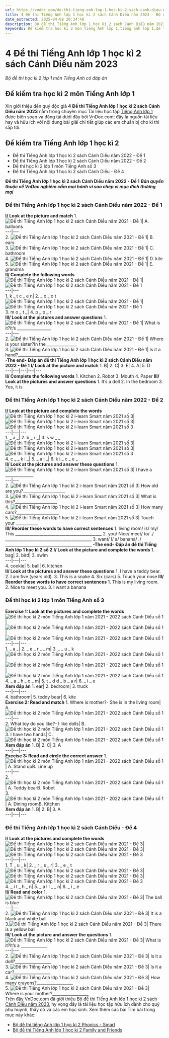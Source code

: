 ```yaml
---
url: https://vndoc.com/de-thi-tieng-anh-lop-1-hoc-ki-2-sach-canh-dieu-nam-2021-de-1-230184
title: 4 Đề thi Tiếng Anh lớp 1 học kì 2 sách Cánh Diều năm 2023 - Bộ đề thi học kì 2 lớp 1 môn Tiếng Anh có đáp án - VnDoc.com
date_extracted: 2025-04-08 20:34:48
description: Bộ đề thi Tiếng Anh lớp 1 học kì 2 sách Cánh Diều năm 2023 do VnDoc.com biên soạn và đăng tải sẽ là nguồn tài liệu hữu ích cho các em nâng cao hiệu quả học tập.
keywords: Đề kiểm tra học kì 2 môn Tiếng Anh lớp 1,tiếng anh lớp 1,đề thi học kì 2 lớp 1,đề thi học kì 2 môn anh lớp 1,đề kiểm tra học kì 2 lớp 1,đề thi học kì 2 lớp 1 môn tiếng anh,đề kiểm tra tiếng anh lớp 1 học kì 2,đề kiểm tra kì 2 lớp 1 môn anh năm 2022,bộ đề thi học kì 2 lớp 1 môn Tiếng anh,Đề thi kì 2 lớp 1 môn tiếng Anh,de kiểm tra tiếng anh lớp 1 học kì 2,đề thi tiếng anh lớp 1 học kì 2,bài kiểm tra tiếng anh lớp 1 học kì 2
---
```


# 4 Đề thi Tiếng Anh lớp 1 học kì 2 sách Cánh Diều năm 2023
 _Bộ đề thi học kì 2 lớp 1 môn Tiếng Anh có đáp án_
## Đề kiểm tra học kì 2 môn Tiếng Anh lớp 1
Xin giới thiệu đến quý độc giả **4 Đề thi Tiếng Anh lớp 1 học kì 2 sách Cánh Diều năm 2023** nằm trong chuyên mục Tài liệu học tập [Tiếng Anh lớp 1](<https://vndoc.com/tieng-anh-lop-1-canh-dieu>) được biên soạn và đăng tải dưới đây bởi VnDoc.com; đây là nguồn tài liệu hay và hữu ích với nội dung bài giải chi tiết giúp các em chuẩn bị cho kì thi sắp tới.
## Đề kiểm tra Tiếng Anh lớp 1 học kì 2
  * Đề thi Tiếng Anh lớp 1 học kì 2 sách Cánh Diều năm 2022 - Đề 1
  * Đề thi Tiếng Anh lớp 1 học kì 2 sách Cánh Diều năm 2022 - Đề 2
  * Đề thi học kì 2 lớp 1 môn Tiếng Anh số 3
  * Đề thi Tiếng Anh lớp 1 học kì 2 sách Cánh Diều - Đề 4

**Đề thi Tiếng Anh lớp 1 học kì 2 sách Cánh Diều năm 2022 - Đề 1**
 _**Bản quyền thuộc về VnDoc nghiêm cấm mọi hành vi sao chép vì mục đích thương mại**_
### Đề thi Tiếng Anh lớp 1 học kì 2 sách Cánh Diều năm 2022 - Đề 1
**I/ Look at the picture and match**
1\. ![Đề thi Tiếng Anh lớp 1 học kì 2 sách Cánh Diều năm 2021 - Đề 1](https://i.vdoc.vn/data/image/2021/04/10/de-thi-tieng-anh-lop-1-hoc-ki-2-sach-canh-dieu-nam-2021-de-1-1.png)| A. balloons  
---|---  
2\. ![Đề thi Tiếng Anh lớp 1 học kì 2 sách Cánh Diều năm 2021 - Đề 1](https://i.vdoc.vn/data/image/2021/04/10/de-thi-tieng-anh-lop-1-hoc-ki-2-sach-canh-dieu-nam-2021-de-1-2.jpg)| B. ears  
3\. ![Đề thi Tiếng Anh lớp 1 học kì 2 sách Cánh Diều năm 2021 - Đề 1](https://i.vdoc.vn/data/image/2021/04/10/de-thi-tieng-anh-lop-1-hoc-ki-2-sach-canh-dieu-nam-2021-de-1-3.jpg)| C. bathroom  
4\. ![Đề thi Tiếng Anh lớp 1 học kì 2 sách Cánh Diều năm 2021 - Đề 1](https://i.vdoc.vn/data/image/2021/04/10/de-thi-tieng-anh-lop-1-hoc-ki-2-sach-canh-dieu-nam-2021-de-1-4.jpg)| D. kite  
5\. ![Đề thi Tiếng Anh lớp 1 học kì 2 sách Cánh Diều năm 2021 - Đề 1](https://i.vdoc.vn/data/image/2021/04/10/de-thi-tieng-anh-lop-1-hoc-ki-2-sach-canh-dieu-nam-2021-de-1-5.jpg)| E. grandma  
**II/ Complete the following words**
![Đề thi Tiếng Anh lớp 1 học kì 2 sách Cánh Diều năm 2021 - Đề 1](https://i.vdoc.vn/data/image/2021/04/10/de-thi-tieng-anh-lop-1-hoc-ki-2-sach-canh-dieu-nam-2021-de-1-6.jpg)| ![Đề thi Tiếng Anh lớp 1 học kì 2 sách Cánh Diều năm 2021 - Đề 1](https://i.vdoc.vn/data/image/2021/04/10/de-thi-tieng-anh-lop-1-hoc-ki-2-sach-canh-dieu-nam-2021-de-1-7.jpg)  
---|---  
1\. k \_ t c \_ e n| 2\. \_ o \_ o t  
![Đề thi Tiếng Anh lớp 1 học kì 2 sách Cánh Diều năm 2021 - Đề 1](https://i.vdoc.vn/data/image/2021/04/10/de-thi-tieng-anh-lop-1-hoc-ki-2-sach-canh-dieu-nam-2021-de-1-8.jpg)| ![Đề thi Tiếng Anh lớp 1 học kì 2 sách Cánh Diều năm 2021 - Đề 1](https://i.vdoc.vn/data/image/2021/04/10/de-thi-tieng-anh-lop-1-hoc-ki-2-sach-canh-dieu-nam-2021-de-1-9.jpg)  
3\. m o \_ t \_| 4\. p \_ p \_ r  
**III/ Look at the pictures and answer questions**
1\. ![Đề thi Tiếng Anh lớp 1 học kì 2 sách Cánh Diều năm 2021 - Đề 1](https://i.vdoc.vn/data/image/2021/04/10/de-thi-tieng-anh-lop-1-hoc-ki-2-sach-canh-dieu-nam-2021-de-1-10.png)| What is it?It’s \_\_\_\_\_\_\_\_\_\_\_\_\_\_\_\_\_  
---|---  
2\. ![Đề thi Tiếng Anh lớp 1 học kì 2 sách Cánh Diều năm 2021 - Đề 1](https://i.vdoc.vn/data/image/2021/04/10/de-thi-tieng-anh-lop-1-hoc-ki-2-sach-canh-dieu-nam-2021-de-1-11.jpg)| Where is your sister?In the \_\_\_\_\_\_\_\_\_\_\_\_\_\_\_  
3\. ![Đề thi Tiếng Anh lớp 1 học kì 2 sách Cánh Diều năm 2021 - Đề 1](https://i.vdoc.vn/data/image/2021/04/10/de-thi-tieng-anh-lop-1-hoc-ki-2-sach-canh-dieu-nam-2021-de-1-12.jpg)| Is it a hand?\_\_\_\_\_\_\_\_\_\_\_\_\_\_\_\_\_\_\_\_\_  
**-The end-**
**Đáp án đề thi Tiếng Anh lớp 1 học kì 2 sách Cánh Diều năm 2022 - Đề 1**
**I/ Look at the picture and match**
1\. B| 2\. C| 3\. E| 4\. A| 5\. D  
---|---|---|---|---  
**II/ Complete the following words**
1\. Kitchen
2\. Robot
3\. Mouth
4\. Paper
**III/ Look at the pictures and answer questions**
1\. It’s a doll
2\. In the bedroom
3\. Yes, it is
### Đề thi Tiếng Anh lớp 1 học kì 2 sách Cánh Diều năm 2022 - Đề 2
**I/ Look at the picture and complete the words**
![Đề thi Tiếng Anh lớp 1 học kì 2 i-learn Smart năm 2021 số 3](https://i.vdoc.vn/data/image/2021/05/04/de-thi-tieng-anh-lop-1-hoc-ki-2-i-learn-smart-nam-2021-so-3-1.jpg)| ![Đề thi Tiếng Anh lớp 1 học kì 2 i-learn Smart năm 2021 số 3](https://i.vdoc.vn/data/image/2021/05/04/de-thi-tieng-anh-lop-1-hoc-ki-2-i-learn-smart-nam-2021-so-3-2.jpg)| ![Đề thi Tiếng Anh lớp 1 học kì 2 i-learn Smart năm 2021 số 3](https://i.vdoc.vn/data/image/2021/05/04/de-thi-tieng-anh-lop-1-hoc-ki-2-i-learn-smart-nam-2021-so-3-3.jpg)  
---|---|---  
1\. \_ a \_| 2\. b \_ r \_| 3\. s w \_ \_  
![Đề thi Tiếng Anh lớp 1 học kì 2 i-learn Smart năm 2021 số 3](https://i.vdoc.vn/data/image/2021/05/04/de-thi-tieng-anh-lop-1-hoc-ki-2-i-learn-smart-nam-2021-so-3-4.jpg)| ![Đề thi Tiếng Anh lớp 1 học kì 2 i-learn Smart năm 2021 số 3](https://i.vdoc.vn/data/image/2021/05/04/de-thi-tieng-anh-lop-1-hoc-ki-2-i-learn-smart-nam-2021-so-3-5.png)| ![Đề thi Tiếng Anh lớp 1 học kì 2 i-learn Smart năm 2021 số 3](https://i.vdoc.vn/data/image/2021/05/04/de-thi-tieng-anh-lop-1-hoc-ki-2-i-learn-smart-nam-2021-so-3-6.jpg)  
4\. c \_ \_ k i \_| 5\. \_ a l \_| 6\. k i \_ c \_ e \_  
**II/ Look at the pictures and answer these questions**
1\. ![Đề thi Tiếng Anh lớp 1 học kì 2 i-learn Smart năm 2021 số 3](https://i.vdoc.vn/data/image/2021/05/04/de-thi-tieng-anh-lop-1-hoc-ki-2-i-learn-smart-nam-2021-so-3-7.jpg)| I have a \_\_\_\_\_\_\_\_\_\_\_\_\_\_  
---|---  
2\. ![Đề thi Tiếng Anh lớp 1 học kì 2 i-learn Smart năm 2021 số 3](https://i.vdoc.vn/data/image/2021/05/04/de-thi-tieng-anh-lop-1-hoc-ki-2-i-learn-smart-nam-2021-so-3-8.png)| How old are you?\_\_\_\_\_\_\_\_\_\_\_\_\_\_\_\_\_\_\_\_\_  
3\. ![Đề thi Tiếng Anh lớp 1 học kì 2 i-learn Smart năm 2021 số 3](https://i.vdoc.vn/data/image/2021/05/04/de-thi-tieng-anh-lop-1-hoc-ki-2-i-learn-smart-nam-2021-so-3-9.jpg)| What is this?\_\_\_\_\_\_\_\_\_\_\_\_\_\_\_\_\_\_\_\_\_  
4\. ![Đề thi Tiếng Anh lớp 1 học kì 2 i-learn Smart năm 2021 số 3](https://i.vdoc.vn/data/image/2021/05/04/de-thi-tieng-anh-lop-1-hoc-ki-2-i-learn-smart-nam-2021-so-3-10.jpg)| How many cars?\_\_\_\_\_\_\_\_\_\_\_\_\_\_\_\_\_\_\_\_\_  
5\. ![Đề thi Tiếng Anh lớp 1 học kì 2 i-learn Smart năm 2021 số 3](https://i.vdoc.vn/data/image/2021/05/04/de-thi-tieng-anh-lop-1-hoc-ki-2-i-learn-smart-nam-2021-so-3-11.jpg)| Touch your \_\_\_\_\_\_\_\_\_\_\_  
**III/ Reorder these words to have correct sentences**
1\. living room/ is/ my/ This
\_\_\_\_\_\_\_\_\_\_\_\_\_\_\_\_\_\_\_\_\_\_\_\_\_\_\_\_\_\_\_\_\_\_\_\_\_\_\_\_\_\_\_
2\. you/ Nice/ meet/ to/ ./
\_\_\_\_\_\_\_\_\_\_\_\_\_\_\_\_\_\_\_\_\_\_\_\_\_\_\_\_\_\_\_\_\_\_\_\_\_\_\_\_\_\_\_
3\. want/ I/ a/ banana/ ./
\_\_\_\_\_\_\_\_\_\_\_\_\_\_\_\_\_\_\_\_\_\_\_\_\_\_\_\_\_\_\_\_\_\_\_\_\_\_\_\_\_\_\_
**-The end-**
**Đáp án đề thi Tiếng Anh lớp 1 học kì 2 số 2**
**I/ Look at the picture and complete the words**
1\. bag| 2\. bird| 3\. swim  
---|---|---  
4\. cookie| 5\. ball| 6\. kitchen  
**II/ Look at the pictures and answer these questions**
1\. I have a teddy bear.
2\. I am five \(years old\).
3\. This is a snake
4\. Six \(cars\)
5\. Touch your nose
**III/ Reorder these words to have correct sentences**
1\. This is my living room.
2\. Nice to meet you.
3\. I want a banana
### Đề thi học kì 2 lớp 1 môn Tiếng Anh số 3
**Exercise 1: Look at the pictures and complete the words**
![Đề thi học kì 2 môn Tiếng Anh lớp 1 năm 2021 - 2022 sách Cánh Diều số 1](https://i.vdoc.vn/data/image/2022/04/08/de-thi-hoc-ki-2-mon-tieng-anh-lop-1-nam-2021-2022-sach-cd-so-1-1.jpg)| ![Đề thi học kì 2 môn Tiếng Anh lớp 1 năm 2021 - 2022 sách Cánh Diều số 1](https://i.vdoc.vn/data/image/2022/04/08/de-thi-hoc-ki-2-mon-tieng-anh-lop-1-nam-2021-2022-sach-cd-so-1-2.jpg)| ![Đề thi học kì 2 môn Tiếng Anh lớp 1 năm 2021 - 2022 sách Cánh Diều số 1](https://i.vdoc.vn/data/image/2022/04/08/de-thi-hoc-ki-2-mon-tieng-anh-lop-1-nam-2021-2022-sach-cd-so-1-3.jpg)  
---|---|---  
1\. \_ a \_| 2\. \_ e \_ r \_ \_ m| 3\. \_ \_ u \_ k  
![Đề thi học kì 2 môn Tiếng Anh lớp 1 năm 2021 - 2022 sách Cánh Diều số 1](https://i.vdoc.vn/data/image/2022/04/08/de-thi-hoc-ki-2-mon-tieng-anh-lop-1-nam-2021-2022-sach-cd-so-1-4.jpg)| ![Đề thi học kì 2 môn Tiếng Anh lớp 1 năm 2021 - 2022 sách Cánh Diều số 1](https://i.vdoc.vn/data/image/2022/04/08/de-thi-hoc-ki-2-mon-tieng-anh-lop-1-nam-2021-2022-sach-cd-so-1-5.png)| ![Đề thi học kì 2 môn Tiếng Anh lớp 1 năm 2021 - 2022 sách Cánh Diều số 1](https://i.vdoc.vn/data/image/2022/04/08/de-thi-hoc-ki-2-mon-tieng-anh-lop-1-nam-2021-2022-sach-cd-so-1-6.png)  
4\. \_ a \_ h \_ o \_ m| 5\. t \_ d d \_ b \_ a r| 6\. \_ i \_ e  
**Xem đáp án**
1\. ear| 2\. bedroom| 3\. truck  
---|---|---  
4\. bathroom| 5\. teddy bear| 6\. kite  
**Exercise 2: Read and match**
1\. Where is mother?\- She is in the living room| A. ![Đề thi học kì 2 môn Tiếng Anh lớp 1 năm 2021 - 2022 sách Cánh Diều số 1](https://i.vdoc.vn/data/image/2022/04/08/de-thi-hoc-ki-2-mon-tieng-anh-lop-1-nam-2021-2022-sach-cd-so-1-7.jpg)  
---|---  
2\. What toy do you like?\- I like dolls| B. ![Đề thi học kì 2 môn Tiếng Anh lớp 1 năm 2021 - 2022 sách Cánh Diều số 1](https://i.vdoc.vn/data/image/2022/04/08/de-thi-hoc-ki-2-mon-tieng-anh-lop-1-nam-2021-2022-sach-cd-so-1-8.jpg)  
3\. I have two hands| C. ![Đề thi học kì 2 môn Tiếng Anh lớp 1 năm 2021 - 2022 sách Cánh Diều số 1](https://i.vdoc.vn/data/image/2022/04/08/de-thi-hoc-ki-2-mon-tieng-anh-lop-1-nam-2021-2022-sach-cd-so-1-9.jpg)  
**Xem đáp án**
1\. B| 2\. C| 3\. A  
---|---|---  
**Execise 3: Read and circle the correct answer**
1\. ![Đề thi học kì 2 môn Tiếng Anh lớp 1 năm 2021 - 2022 sách Cánh Diều số 1](https://i.vdoc.vn/data/image/2022/04/08/de-thi-hoc-ki-2-mon-tieng-anh-lop-1-nam-2021-2022-sach-cd-so-1-10.jpg)| A. Stand upB. Line up  
---|---  
2\. ![Đề thi học kì 2 môn Tiếng Anh lớp 1 năm 2021 - 2022 sách Cánh Diều số 1](https://i.vdoc.vn/data/image/2022/04/08/de-thi-hoc-ki-2-mon-tieng-anh-lop-1-nam-2021-2022-sach-cd-so-1-11.png)| A. Teddy bearB. Robot  
3\. ![Đề thi học kì 2 môn Tiếng Anh lớp 1 năm 2021 - 2022 sách Cánh Diều số 1](https://i.vdoc.vn/data/image/2022/04/08/de-thi-hoc-ki-2-mon-tieng-anh-lop-1-nam-2021-2022-sach-cd-so-1-12.jpg)| A. Dining roomB. Kitchen  
**Xem đáp án**
1\. B| 2\. B| 3\. A  
---|---|---  
### Đề thi Tiếng Anh lớp 1 học kì 2  sách Cánh Diều - Đề 4
**I/ Look at the pictures and complete the words**
![Đề thi Tiếng Anh lớp 1 học kì 2 sách Cánh Diều năm 2021 - Đề 3](https://i.vdoc.vn/data/image/2021/04/27/de-thi-tieng-anh-lop-1-hoc-ki-2-sach-canh-dieu-nam-2021-de-3-1.jpg)| ![Đề thi Tiếng Anh lớp 1 học kì 2 sách Cánh Diều năm 2021 - Đề 3](https://i.vdoc.vn/data/image/2021/04/27/de-thi-tieng-anh-lop-1-hoc-ki-2-sach-canh-dieu-nam-2021-de-3-2.jpg)| ![Đề thi Tiếng Anh lớp 1 học kì 2 sách Cánh Diều năm 2021 - Đề 3](https://i.vdoc.vn/data/image/2021/04/27/de-thi-tieng-anh-lop-1-hoc-ki-2-sach-canh-dieu-nam-2021-de-3-4.jpg)  
---|---|---  
1\. T \_ u \_ k| 2\. \_ r \_ s \_ r| 3\. \_ e \_ t  
![Đề thi Tiếng Anh lớp 1 học kì 2 sách Cánh Diều năm 2021 - Đề 3](https://i.vdoc.vn/data/image/2021/04/27/de-thi-tieng-anh-lop-1-hoc-ki-2-sach-canh-dieu-nam-2021-de-3-3.png)| ![Đề thi Tiếng Anh lớp 1 học kì 2 sách Cánh Diều năm 2021 - Đề 3](https://i.vdoc.vn/data/image/2021/04/27/de-thi-tieng-anh-lop-1-hoc-ki-2-sach-canh-dieu-nam-2021-de-3-5.jpg)| ![Đề thi Tiếng Anh lớp 1 học kì 2 sách Cánh Diều năm 2021 - Đề 3](https://i.vdoc.vn/data/image/2021/04/27/de-thi-tieng-anh-lop-1-hoc-ki-2-sach-canh-dieu-nam-2021-de-3-6.gif)  
4\. \_ i t \_ h \_ n| 5\. \_ a l l \_ \_ n| 6\. \_ i \_ e  
**II/ Read and color**
1.![Đề thi Tiếng Anh lớp 1 học kì 2 sách Cánh Diều năm 2021 - Đề 3](https://i.vdoc.vn/data/image/2021/04/27/de-thi-tieng-anh-lop-1-hoc-ki-2-sach-canh-dieu-nam-2021-de-3-6.png)| The ball is blue  
---|---  
2\. ![Đề thi Tiếng Anh lớp 1 học kì 2 sách Cánh Diều năm 2021 - Đề 3](https://i.vdoc.vn/data/image/2021/04/27/de-thi-tieng-anh-lop-1-hoc-ki-2-sach-canh-dieu-nam-2021-de-3-6.png)| It is a black and white ball  
3.![Đề thi Tiếng Anh lớp 1 học kì 2 sách Cánh Diều năm 2021 - Đề 3](https://i.vdoc.vn/data/image/2021/04/27/de-thi-tieng-anh-lop-1-hoc-ki-2-sach-canh-dieu-nam-2021-de-3-6.png)| There is a yellow ball  
**III/ Look at the picture and answer the questions**
1\. ![Đề thi Tiếng Anh lớp 1 học kì 2 sách Cánh Diều năm 2021 - Đề 3](https://i.vdoc.vn/data/image/2021/04/27/de-thi-tieng-anh-lop-1-hoc-ki-2-sach-canh-dieu-nam-2021-de-3-7.jpg)| What is it?It’s a \_\_\_\_\_\_\_\_\_\_\_\_\_  
---|---  
2\. ![Đề thi Tiếng Anh lớp 1 học kì 2 sách Cánh Diều năm 2021 - Đề 3](https://i.vdoc.vn/data/image/2021/04/27/de-thi-tieng-anh-lop-1-hoc-ki-2-sach-canh-dieu-nam-2021-de-3-8.jpg)| Is it a doll?\_\_\_\_\_\_\_\_\_\_\_\_\_\_\_\_\_\_  
3\. ![Đề thi Tiếng Anh lớp 1 học kì 2 sách Cánh Diều năm 2021 - Đề 3](https://i.vdoc.vn/data/image/2021/04/27/de-thi-tieng-anh-lop-1-hoc-ki-2-sach-canh-dieu-nam-2021-de-3-9.jpg)| Is it a car?\_\_\_\_\_\_\_\_\_\_\_\_\_\_\_\_\_\_  
4\. ![Đề thi Tiếng Anh lớp 1 học kì 2 sách Cánh Diều năm 2021 - Đề 3](https://i.vdoc.vn/data/image/2021/04/27/de-thi-tieng-anh-lop-1-hoc-ki-2-sach-canh-dieu-nam-2021-de-3-10.png)| How many crayons?\_\_\_\_\_\_\_\_\_\_\_\_\_\_\_\_\_\_  
5\. ![Đề thi Tiếng Anh lớp 1 học kì 2 sách Cánh Diều năm 2021 - Đề 3](https://i.vdoc.vn/data/image/2021/04/27/de-thi-tieng-anh-lop-1-hoc-ki-2-sach-canh-dieu-nam-2021-de-3-11.jpg)| Where is your mother?\_\_\_\_\_\_\_\_\_\_\_\_\_\_\_\_\_\_  
Trên đây VnDoc.com đã giới thiệu [Bộ đề thi Tiếng Anh lớp 1 học kì 2 sách Cánh Diều năm 2023](<https://vndoc.com/de-thi-tieng-anh-lop-1-hoc-ki-2-sach-canh-dieu-nam-2021-de-1-230184>), hy vọng đây là tài liệu học tập hữu ích dành cho quý phụ huynh, thầy cô và các em học sinh.
Xem thêm các bài Tìm bài trong mục này khác:
  * [Bộ đề thi tiếng Anh lớp 1 học kì 2 Phonics - Smart ](</bo-de-thi-tieng-anh-lop-1-hoc-ki-2-phonics-smart-1-231880>)
  * [Bộ đề thi Tiếng Anh lớp 1 học kì 2 Family and Friends](</bo-de-thi-tieng-anh-lop-1-hoc-ki-2-sach-chan-troi-sang-tao-231955>)

